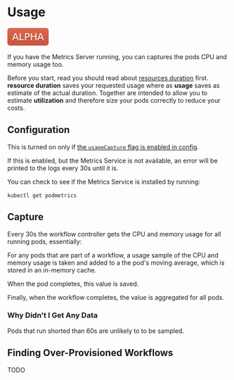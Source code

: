 # Usage 

![alpha](assets/alpha.svg)

If you have the Metrics Server running, you can captures the pods CPU and memory usage too.

Before you start, read you should read about [resources duration](resource-duration.md) first. **resource duration** saves your requested usage where as **usage** saves as estimate of the actual duration. Together are intended to allow you to estimate **utilization** and therefore size your pods correctly to reduce your costs.   

## Configuration

This is turned on only if [the `usageCapture` flag is enabled in config](workflow-controller-configmap.yaml).

If this is enabled, but the Metrics Service is not available, an error will be printed to the logs every 30s until it is.

You can check to see if the Metrics Service is installed by running:

```
kubectl get podmetrics
``` 

## Capture

Every 30s the workflow controller gets the CPU and memory usage for all running pods, essentially:

For any  pods that are part of a workflow, a usage sample of the CPU and memory usage is taken and added to a the pod's moving average, which is stored in an in-memory cache.

When the pod completes, this value is saved.

Finally, when the workflow completes, the value is aggregated for all pods.

### Why Didn't I Get Any Data

Pods that run shorted than 60s are unlikely to to be sampled.

## Finding Over-Provisioned Workflows

TODO